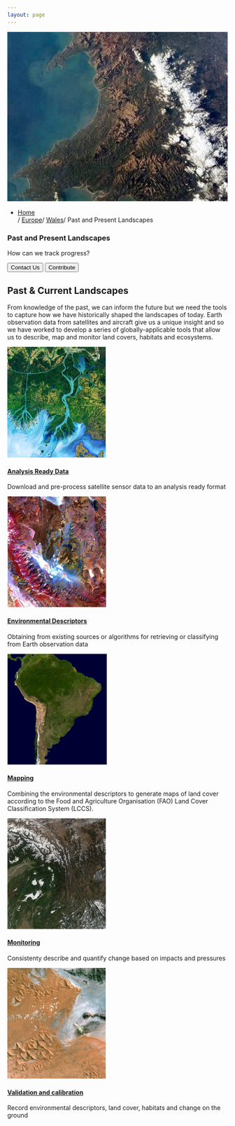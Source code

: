 ```yaml
---
layout: page
---
```


<!-- countryPage-image-section-Start -->
<div class="row country-page-main-section mx-0">
    <div class="col-md-5 countryPage-background-color m-0 p-0">
        <div class="mx-md-5 d-flex flex-column h-100 main-content">
        </div>
    </div>
    <div class="col-md-7 m-0 p-0 position-relative">
        <div class="countrypage-img-layer"></div>
        <img class="countrypage-benner-img" src="/assets/img/heading/country.jpg" alt="countrypageMainImg">
    </div>
    <div class="dsc-country-page container">
        <div class="row text-white">
            <div class="col-12">
                <ul class="breadcrumbs list-unstyled d-flex">
                    <li class="breadcrumbs-item"><a href="/">Home</a></li><span class="separator1">/</span> <a href="/europe/">Europe</a><span class="separator1">/</span> <a href="/europe/wales/">Wales</a><span class="separator1">/</span> Past and Present Landscapes
                </ul>
            </div>
        </div>
        <div class="row">
            <div class="dsc-countrypage-inner col-12 col-md-7">
                <h3 class="mb-3 mb-md-4 text-uppercase">Past and Present Landscapes</h3>
                <p>How can we track progress?</p>
            </div>
        </div>
        <div class="row">
            <div class="col-12">
                <button class="left-btn">Contact Us</button>
                <button class="right-btn">Contribute</button>
            </div>
        </div>
    </div>
</div>
<!-- countryPage-image-section-end -->

<!-- Past & Current landscapes-start -->
<div class="container mt-100 mb-100 pastcurrent-landscapes-main">
    <h2 class="common-title">Past & Current Landscapes</h2>
    <p>From knowledge of the past, we can inform the future but we need the tools to capture how we have historically shaped the landscapes of today. Earth observation data from satellites and aircraft give us a unique insight and so we have worked to develop a series of globally-applicable tools that allow us to describe, map and monitor land covers, habitats and ecosystems.</p>
    <div class="row effect">
        <div class="col-12">
            <div id="owl-past-current" class="owl-carousel owl-theme owl-img-responsive">
                <div class="item">
                    <a href="./analysis-ready-data/"><img src="/assets/img/past-present/analysis-ready-data.jpg" alt=""></a>
                    <div class="pastcurrent-dsc">
                        <h4><a href="./analysis-ready-data/">Analysis Ready Data</a></h4>
                        <p>Download and pre-process satellite sensor data to an analysis ready format</p>
                    </div>
                </div>
                <div class="item">
                    <a href="../data/environmental-descriptors"><img src="/assets/img/past-present/environmental-descriptors.jpg" alt=""></a>
                    <div class="pastcurrent-dsc">
                        <h4><a href="../data/environmental-descriptors">Environmental Descriptors</a></h4>
                        <p>Obtaining from existing sources or algorithms for retrieving or classifying from Earth observation data</p>
                    </div>
                </div>
                <div class="item">
                    <a href="https://livingearth-lccs.readthedocs.io/en/latest/index.html" target="_blank"><img src="/assets/img/past-present/mapping.jpg" alt=""></a>
                    <div class="pastcurrent-dsc">
                        <h4><a href="https://livingearth-lccs.readthedocs.io/en/latest/index.html" target="_blank">Mapping</a></h4>
                        <p>Combining the environmental descriptors to generate maps of land cover according to the Food and Agriculture Organisation (FAO) Land Cover Classification System (LCCS).</p>
                    </div>
                </div>
                <div class="item">
                    <a href="https://github.com/livingearth-system/Globalchangeframework" target="_blank"><img src="/assets/img/past-present/monitoring.jpg" alt=""></a>
                    <div class="pastcurrent-dsc">
                        <h4><a href="https://github.com/livingearth-system/Globalchangeframework" target="_blank">Monitoring</a></h4>
                        <p>Consistenty describe and quantify change based on impacts and pressures</p>
                    </div>
                </div>
                <div class="item">
                    <a href="https://earthtrack.aber.ac.uk/lccs/wales.html" target="_blank"><img src="/assets/img/past-present/validation-calibration.jpg" alt=""></a>
                    <div class="pastcurrent-dsc">
                        <h4><a href="https://earthtrack.aber.ac.uk/lccs/wales.html" target="_blank">Validation and calibration</a></h4>
                        <p>Record environmental descriptors, land cover, habitats and change on the ground</p>
                    </div>
                </div>
            </div>
        </div>
    </div>
</div>
<!-- Past & Current landscapes-end -->